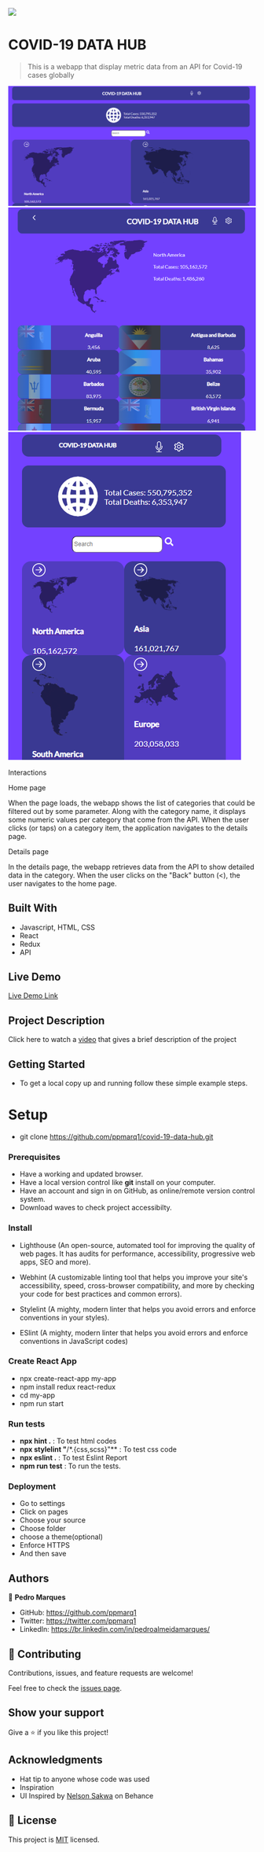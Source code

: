 ![](https://img.shields.io/badge/Microverse-blueviolet)

# COVID-19 DATA HUB

> This is a webapp that display metric data from an API for Covid-19 cases globally

![screenshot](./src/images/homepage.png)
![screenshot](./src/images/Countrydetails.png)
![screenshot](./src/images/mobile.png)

Interactions

Home page

When the page loads, the webapp shows the list of categories that could be filtered out by some parameter.
Along with the category name, it displays some numeric values per category that come from the API.
When the user clicks (or taps) on a category item, the application navigates to the details page.

Details page

In the details page, the webapp retrieves data from the API to show detailed data in the category.
When the user clicks on the "Back" button (<), the user navigates to the home page.

## Built With

- Javascript, HTML, CSS
- React
- Redux
- API

## Live Demo

[Live Demo Link](https://cool-bavarois-7aa72a.netlify.app/)

## Project Description

Click here to watch a [video]() that gives a brief description of the project

## Getting Started

- To get a local copy up and running follow these simple example steps.

# Setup

- git clone https://github.com/ppmarq1/covid-19-data-hub.git

### Prerequisites

- Have a working and updated browser.
- Have a local version control like **git** install on your computer.
- Have an account and sign in on GitHub, as online/remote version control system.
- Download waves to check project accessibilty.

### Install

- Lighthouse (An open-source, automated tool for improving the quality of web pages. It has audits for performance, accessibility, progressive web apps, SEO and more).

- Webhint (A customizable linting tool that helps you improve your site's accessibility, speed, cross-browser compatibility, and more by checking your code for best practices and common errors).

- Stylelint (A mighty, modern linter that helps you avoid errors and enforce conventions in your styles).

- ESlint (A mighty, modern linter that helps you avoid errors and enforce conventions in JavaScript codes)

### Create React App

- npx create-react-app my-app
- npm install redux react-redux
- cd my-app
- npm run start

### Run tests

- **npx hint .** : To test html codes
- **npx stylelint "**/\*.{css,scss}"\*\* : To test css code
- **npx eslint .** : To test Eslint Report
- **npm run test** : To run the tests.

### Deployment

- Go to settings
- Click on pages
- Choose your source
- Choose folder
- choose a theme(optional)
- Enforce HTTPS
- And then save

## Authors

👤 **Pedro Marques**

- GitHub: https://github.com/ppmarq1
- Twitter: https://twitter.com/ppmarq1
- LinkedIn: https://br.linkedin.com/in/pedroalmeidamarques/

## 🤝 Contributing

Contributions, issues, and feature requests are welcome!

Feel free to check the [issues page](https://github.com/ppmarq1/covid-19-data-hub/issues).

## Show your support

Give a ⭐️ if you like this project!

## Acknowledgments

- Hat tip to anyone whose code was used
- Inspiration
- UI Inspired by [Nelson Sakwa](<https://www.behance.net/gallery/31579789/Ballhead-App-(Free-PSDs)>) on Behance

## 📝 License

This project is [MIT](./MIT.md) licensed.
